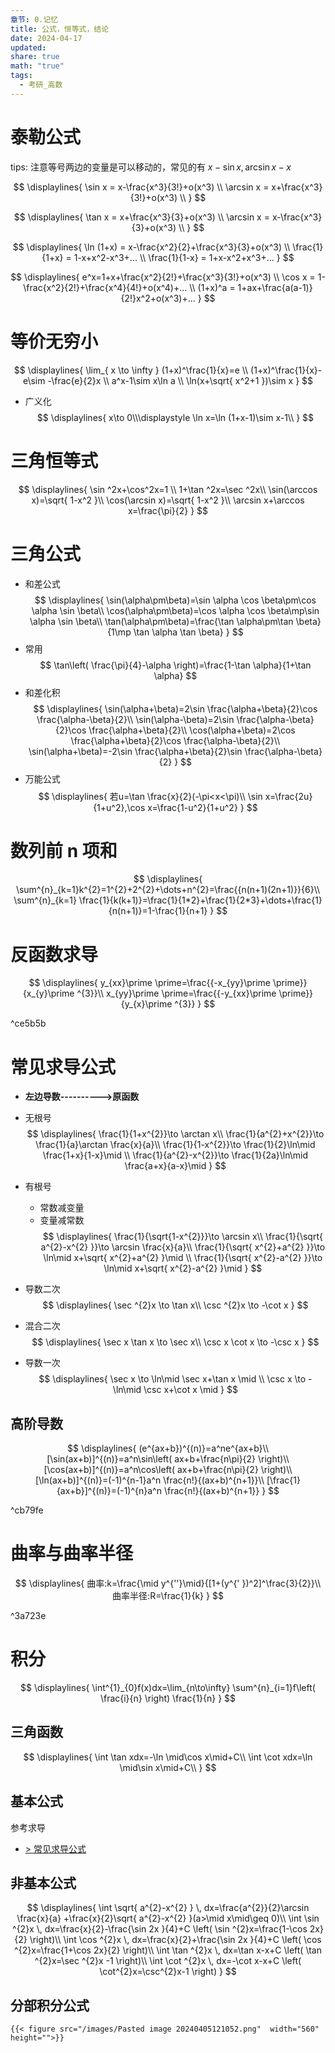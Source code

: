 ```yaml
---
章节: 0.记忆
title: 公式，恒等式，结论
date: 2024-04-17
updated: 
share: true
math: "true"
tags:
  - 考研_高数
---
```

# 泰勒公式

tips: 注意等号两边的变量是可以移动的，常见的有 $x-\sin x, \arcsin x - x$

$$
\displaylines{
\sin x = x-\frac{x^3}{3!}+o(x^3) \\
\arcsin x = x+\frac{x^3}{3!}+o(x^3) \\ 
}
$$

$$
\displaylines{
\tan x = x+\frac{x^3}{3}+o(x^3) \\
\arcsin x = x-\frac{x^3}{3}+o(x^3) \\
}
$$

$$
\displaylines{
\ln (1+x) = x-\frac{x^2}{2}+\frac{x^3}{3}+o(x^3) \\
\frac{1}{1+x} = 1-x+x^2-x^3+... \\
\frac{1}{1-x} = 1+x-x^2+x^3+...
}
$$

$$
\displaylines{
e^x=1+x+\frac{x^2}{2!}+\frac{x^3}{3!}+o(x^3) \\
\cos x = 1-\frac{x^2}{2!}+\frac{x^4}{4!}+o(x^4)+... \\
(1+x)^a = 1+ax+\frac{a(a-1)}{2!}x^2+o(x^3)+...
}
$$
# 等价无穷小
$$
\displaylines{
\lim_{ x \to \infty } (1+x)^\frac{1}{x}=e  \\ 
(1+x)^\frac{1}{x}-e\sim -\frac{e}{2}x \\
a^x-1\sim x\ln a \\
\ln(x+\sqrt{ x^2+1 })\sim x
}  
$$
- 广义化
$$
\displaylines{
x\to 0\\\displaystyle \ln x=\ln (1+x-1)\sim x-1\\
}
$$
# 三角恒等式

$$
\displaylines{
\sin ^2x+\cos^2x=1 \\
1+\tan ^2x=\sec ^2x\\
\sin(\arccos x)=\sqrt{ 1-x^2 }\\
\cos(\arcsin x)=\sqrt{ 1-x^2 }\\
\arcsin x+\arccos x=\frac{\pi}{2}
}
$$
# 三角公式
- 和差公式
$$
\displaylines{
\sin(\alpha\pm\beta)=\sin \alpha \cos \beta\pm\cos \alpha \sin \beta\\
\cos(\alpha\pm\beta)=\cos \alpha \cos \beta\mp\sin \alpha \sin \beta\\
\tan(\alpha\pm\beta)=\frac{\tan \alpha\pm\tan \beta}{1\mp \tan \alpha \tan \beta}
}
$$
- 常用
$$
	\tan\left( \frac{\pi}{4}-\alpha \right)=\frac{1-\tan \alpha}{1+\tan \alpha}
$$
- 和差化积
$$
\displaylines{
\sin(\alpha+\beta)=2\sin \frac{\alpha+\beta}{2}\cos \frac{\alpha-\beta}{2}\\
\sin(\alpha-\beta)=2\sin \frac{\alpha-\beta}{2}\cos \frac{\alpha+\beta}{2}\\
\cos(\alpha+\beta)=2\cos \frac{\alpha+\beta}{2}\cos \frac{\alpha-\beta}{2}\\
\sin(\alpha+\beta)=-2\sin \frac{\alpha+\beta}{2}\sin \frac{\alpha-\beta}{2}
}
$$
- 万能公式
$$
\displaylines{
若u=\tan \frac{x}{2}(-\pi<x<\pi)\\
\sin x=\frac{2u}{1+u^2},\cos x=\frac{1-u^2}{1+u^2}
}
$$


# 数列前 n 项和
$$
\displaylines{
\sum^{n}_{k=1}k^{2}=1^{2}+2^{2}+\dots+n^{2}=\frac{{n(n+1)(2n+1)}}{6}\\
\sum^{n}_{k=1} \frac{1}{k(k+1)}=\frac{1}{1*2}+\frac{1}{2*3}+\dots+\frac{1}{n(n+1)}=1-\frac{1}{n+1}
}
$$
# 反函数求导
$$
\displaylines{
y_{xx}\prime \prime=\frac{{-x_{yy}\prime \prime}}{x_{y}\prime ^{3}}\\
x_{yy}\prime \prime=\frac{{-y_{xx}\prime \prime}}{y_{x}\prime ^{3}}
}
$$

^ce5b5b

# 常见求导公式
- **左边导数---------->原函数**
- 无根号
$$
\displaylines{
\frac{1}{1+x^{2}}\to \arctan x\\
\frac{1}{a^{2}+x^{2}}\to \frac{1}{a}\arctan \frac{x}{a}\\
\frac{1}{1-x^{2}}\to \frac{1}{2}\ln\mid \frac{1+x}{1-x}\mid \\
\frac{1}{a^{2}-x^{2}}\to \frac{1}{2a}\ln\mid \frac{a+x}{a-x}\mid
}
$$
- 有根号
	- 常数减变量
	- 变量减常数
$$
\displaylines{
\frac{1}{\sqrt{1-x^{2}}}\to \arcsin x\\
\frac{1}{\sqrt{ a^{2}-x^{2} }}\to \arcsin \frac{x}{a}\\
\frac{1}{\sqrt{ x^{2}+a^{2} }}\to \ln\mid x+\sqrt{ x^{2}+a^{2} }\mid \\
\frac{1}{\sqrt{ x^{2}-a^{2} }}\to \ln\mid x+\sqrt{ x^{2}-a^{2} }\mid
}
$$
- 导数二次
$$
\displaylines{ 
\sec ^{2}x \to \tan x\\
\csc ^{2}x \to -\cot x
}
$$

- 混合二次
$$
\displaylines{ 
\sec x \tan x \to \sec x\\
\csc x \cot x \to -\csc x
}
$$

- 导数一次
$$
\displaylines{ 
\sec x \to \ln\mid \sec x+\tan x \mid \\
\csc x \to -\ln\mid \csc x+\cot x \mid
}
$$
## 高阶导数
$$
\displaylines{
(e^{ax+b})^{(n)}=a^ne^{ax+b}\\
[\sin(ax+b)]^{(n)}=a^n\sin\left( ax+b+\frac{n\pi}{2} \right)\\
[\cos(ax+b)]^{(n)}=a^n\cos\left( ax+b+\frac{n\pi}{2} \right)\\
[\ln(ax+b)]^{(n)}=(-1)^{n-1}a^n \frac{n!}{(ax+b)^{n+1}}\\
[\frac{1}{ax+b}]^{(n)}=(-1)^{n}a^n \frac{n!}{(ax+b)^{n+1}}
}
$$

^cb79fe

# 曲率与曲率半径
$$
\displaylines{
曲率:k=\frac{\mid y^{''}\mid}{[1+(y^{' })^2]^\frac{3}{2}}\\
曲率半径:R=\frac{1}{k}
} 
$$ 

^3a723e

# 积分
$$
\displaylines{
\int^{1}_{0}f(x)dx=\lim_{n\to\infty} \sum^{n}_{i=1}f\left( \frac{i}{n} \right) \frac{1}{n}
}
$$
## 三角函数
$$
\displaylines{ 
\int \tan xdx=-\ln \mid\cos x\mid+C\\
\int \cot xdx=\ln \mid\sin x\mid+C\\
}
$$

## 基本公式
参考求导
-  [ > 常见求导公式](.md#常见求导公式)
## 非基本公式
$$
\displaylines{
\int \sqrt{ a^{2}-x^{2} } \, dx=\frac{a^{2}}{2}\arcsin \frac{x}{a} +\frac{x}{2}\sqrt{ a^{2}-x^{2} }(a>\mid x\mid\geq 0)\\
\int \sin ^{2}x \, dx=\frac{x}{2}-\frac{\sin 2x }{4}+C \left( \sin ^{2}x=\frac{1-\cos 2x}{2}  \right)\\
\int \cos ^{2}x \, dx=\frac{x}{2}+\frac{\sin 2x }{4}+C \left( \cos ^{2}x=\frac{1+\cos 2x}{2}  \right)\\
\int \tan ^{2}x \, dx=\tan x-x+C \left( \tan ^{2}x=\sec ^{2}x -1 \right)\\
\int \cot ^{2}x \, dx=-\cot x-x+C \left( \cot^{2}x=\csc^{2}x-1  \right)
}
$$
## 分部积分公式
	{{< figure src="/images/Pasted image 20240405121052.png"  width="560" height="">}}

